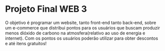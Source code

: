 # Projeto Final WEB 3 

<p>
  O objetivo é programar um website, tanto front-end tanto back-end, sobre um e-commerce que distribui pontos para os usuários que buscam produzir menos dióxido de carbono na atmosfera(relativo ao uso de energia e internet).
  Com os pontos os usuários poderão utilizar para obter descontos e até itens gratuitos! 
</p>
